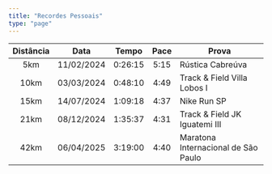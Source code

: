 ```yaml
---
title: "Recordes Pessoais"
type: "page"
---
```



| Distância | Data       | Tempo   | Pace | Prova                               |
|:---------:|:----------:|:-------:|:----:|-------------------------------------|
| 5km       | 11/02/2024 | 0:26:15 | 5:15 | Rústica Cabreúva                    |
| 10km      | 03/03/2024 | 0:48:10 | 4:49 | Track & Field Villa Lobos I         |
| 15km      | 14/07/2024 | 1:09:18 | 4:37 | Nike Run SP                         |
| 21km      | 08/12/2024 | 1:35:37 | 4:31 | Track & Field JK Iguatemi III       |
| 42km      | 06/04/2025 | 3:19:00 | 4:40 | Maratona Internacional de São Paulo |
